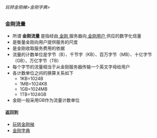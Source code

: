###### 玩转金刚梯>金刚字典>
### 金刚流量
- 所谓<strong> 金刚流量 </strong>是指经由[ 金刚 ]()服务器向[ 金刚用户 ]()供应的数字化信量
- 是衡量金刚向用户提供服务的尺度
- 是金刚收取服务费用的依据
- 流量的计数单位是字节（B）、千节字（KB）、百万字节（MB）、十亿字节（GB）、万亿字节（TB）
- 每个字节的流量相当于从金刚服务器传输一个英文字母给用户
- 各计数单位之间的换算关系如下
  - 1KB=1024B
  - 1MB=1024KB
  - 1GB=1024MB
  - 1TB=1024GB
- 金刚一般采用GB作为流量计数单位

#### 返回到
- [玩转金刚梯](https://github.com/a2zitpro/web/blob/master/LadderFree/A.md)
- [金刚字典](https://github.com/a2zitpro/web/blob/master/LadderFree/kkDictionary/KKDictionary.md)

